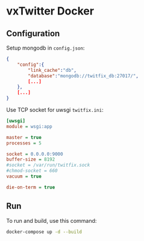 # vxTwitter Docker

## Configuration

Setup mongodb in `config.json`:
```json
{
    "config":{
        "link_cache":"db",
        "database":"mongodb://twitfix_db:27017/",
        [...]
    },
    [...]
}
```

Use TCP socket for uwsgi `twitfix.ini`:
```ini
[uwsgi]
module = wsgi:app

master = true
processes = 5

socket = 0.0.0.0:9000
buffer-size = 8192
#socket = /var/run/twitfix.sock
#chmod-socket = 660
vacuum = true

die-on-term = true
```

## Run

To run and build, use this command:
```bash
docker-compose up -d --build
```


